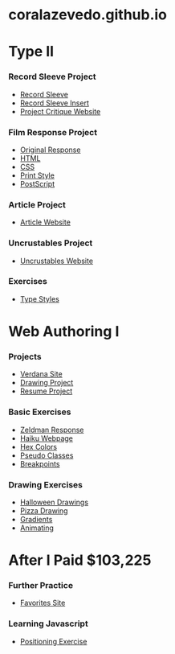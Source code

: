 # coralazevedo.github.io

<h1>Type II</h1>

<h3>Record Sleeve Project</h3>

<ul>
<li><a href="type-2/record_sleeve.indd">Record Sleeve</a></li>

<li><a href="type-2/record_insert.indd">Record Sleeve Insert</a></li>

<li><a href="type-2/webindex.html">Project Critique Website</a></li>
 </ul>

<h3>Film Response Project</h3>

<ul>
<li><a href="type-2/og_response.jpg">Original Response</a></li>

<li><a href="type-2/film-response.html">HTML</a></li>

<li><a href="type-2/film-response.css">CSS</a></li>

<li><a href="type-2/film-response-print.css">Print Style</a></li>

<li><a href="type-2/film-response.ps">PostScript</a></li>
</ul>

<h3>Article Project</h3>

<ul>
<li><a href="type-2/index.html">Article Website</a></li>
</ul>

<h3>Uncrustables Project</h3>

<ul>
<li><a href="type-2/uncrustables.html">Uncrustables Website</a></li>
</ul>

<h3>Exercises</h3>

<ul>
<li><a href="type-2/type-styles/index.html">Type Styles</a></li>
</ul>

<h1>Web Authoring I</h1>

<h3>Projects</h3>
<ul>
<li><a href="verdana-site/verdana-home.html">Verdana Site</a></li>

<li><a href="drawing-project/food-drawings.html">Drawing Project</a></li>

<li><a href="resume-project/resume.html">Resume Project</a></li>
</ul>

<h3>Basic Exercises</h3>

<ul>
<li class="li"><a href="html-document/homework.html">Zeldman Response</a></li>

<li class="li"><a href="html5-haiku-css/index.html">Haiku Webpage</a></li>

<li class="li"><a href="hex-colors/index.html">Hex Colors</a></li>

<li class="li"><a href="pseudo-classes/index.html">Pseudo Classes</a></li>

<li class="li"><a href="breakpoints/index.html">Breakpoints</a></li>
</ul>

<h3>Drawing Exercises</h3>
  
<ul>
<li class="li"><a href="css-shapes/index.html">Halloween Drawings</a></li>

<li class="li"><a href="css-shapes-redux/index.html">Pizza Drawing</a></li>

<li class="li"><a href="gradients/gradients.html">Gradients</a></li>

<li class="li"><a href="animation/index.html">Animating</a></li>
</ul>

<h1>After I Paid $103,225</h1>

<h3>Further Practice</h3>

<ul>
<li class="li"><a href="favorites-site/favorites-site.html">Favorites Site</a></li>
</ul>

<h3>Learning Javascript</h3>

<ul>
<li class="li"><a href="favorites-site/favorites-site.html">Positioning Exercise</a></li>
</ul>
